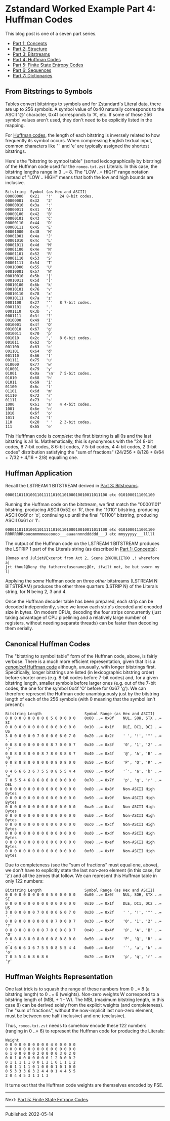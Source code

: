 # Zstandard Worked Example Part 4: Huffman Codes

This blog post is one of a seven part series.

- [Part 1: Concepts](./zstandard-part-1-concepts.md)
- [Part 2: Structure](./zstandard-part-2-structure.md)
- [Part 3: Bitstreams](./zstandard-part-3-bitstreams.md)
- [Part 4: Huffman Codes](./zstandard-part-4-huffman.md)
- [Part 5: Finite State Entropy Codes](./zstandard-part-5-fse.md)
- [Part 6: Sequences](./zstandard-part-6-sequences.md)
- [Part 7: Dictionaries](./zstandard-part-7-dictionaries.md)


## From Bitstrings to Symbols

Tables convert bitstrings to symbols and for Zstandard's Literal data, there
are up to 256 symbols. A symbol value of 0x40 naturally corresponds to the
ASCII '@' character, 0x41 corresponds to 'A', etc. If some of those 256 symbol
values aren't used, they don't need to be explicitly listed in the mapping.

For [Huffman codes](https://en.wikipedia.org/wiki/Huffman_coding), the length
of each bitstring is inversely related to how frequently its symbol occurs.
When compressing English textual input, common characters like ' ' and 'e' are
typically assigned the shortest bitstrings.

Here's the "bitstring to symbol table" (sorted lexicographically by bitstring)
of the Huffman code used for the `romeo.txt.zst` Literals. In this case, the
bitstring lengths range in 3 ..= 8. The "LOW ..= HIGH" range notation instead
of "LOW .. HIGH" means that both the low and high bounds are inclusive.

```
Bitstring  Symbol (as Hex and ASCII)
00000000   0x21   '!'   24 8-bit codes.
00000001   0x32   '2'
00000010   0x3a   ':'
00000011   0x41   'A'
00000100   0x42   'B'
00000101   0x43   'C'
00000110   0x44   'D'
00000111   0x45   'E'
00001000   0x48   'H'
00001001   0x4a   'J'
00001010   0x4c   'L'
00001011   0x4d   'M'
00001100   0x4e   'N'
00001101   0x52   'R'
00001110   0x53   'S'
00001111   0x54   'T'
00010000   0x55   'U'
00010001   0x57   'W'
00010010   0x5b   '['
00010011   0x5d   ']'
00010100   0x6b   'k'
00010101   0x76   'v'
00010110   0x78   'x'
00010111   0x7a   'z'
0001100    0x27   '''   8 7-bit codes.
0001101    0x2e   '.'
0001110    0x3b   ';'
0001111    0x3f   '?'
0010000    0x49   'I'
0010001    0x4f   'O'
0010010    0x67   'g'
0010011    0x70   'p'
001010     0x2c   ','   8 6-bit codes.
001011     0x62   'b'
001100     0x63   'c'
001101     0x64   'd'
001110     0x66   'f'
001111     0x75   'u'
010000     0x77   'w'
010001     0x79   'y'
01001      0x0a   '\n'  7 5-bit codes.
01010      0x68   'h'
01011      0x69   'i'
01100      0x6c   'l'
01101      0x6d   'm'
01110      0x72   'r'
01111      0x73   's'
1000       0x61   'a'   4 4-bit codes.
1001       0x6e   'n'
1010       0x6f   'o'
1011       0x74   't'
110        0x20   ' '   2 3-bit codes.
111        0x65   'e'
```

This Hufffman code is *complete*: the first bitstring is all 0s and the last
bitstring is all 1s. Mathematically, this is synonymous with the "24 8-bit
codes, 8 7-bit codes, 8 6-bit codes, 7 5-bit codes, 4 4-bit codes, 2 3-bit
codes" distribution satisfying the "sum of fractions" (24/256 + 8/128 + 8/64 +
7/32 + 4/16 + 2/8) equalling one.


## Huffman Application

Recall the LSTREAM 1 BITSTREAM derived in [Part 3:
Bitstreams](./zstandard-part-3-bitstreams.md).

```
000011011010011011111010110100010010011011100 etc 0101000111001100
```

Running the Huffman code on the bitstream, we first match the "00001101"
bitstring, producing ASCII 0x52 or 'R', then the "1010" bitstring, producing
ASCII 0x6f or 'o', continuing up until the final "01100" bitstring, producing
ASCII 0x61 or 'l':

```
000011011010011011111010110100010010011011100 etc 0101000111001100
RRRRRRRRoooommmmmeeeoooo___aaaannnndddddd___J etc mmyyyyyy___lllll
```

The output of the Huffman code on the LSTREAM 1 BITSTREAM produces the LSTRIP 1
part of the Literals string (as described in [Part 1:
Concepts](./zstandard-part-1-concepts.md)):

```
|Romeo and Juliet@Excerpt from Act 2, Scene 2@@JULIET@O ,! wherefore a|
|rt thou?@Deny thy fatherrefusename;@Or, ifwilt not, be but sworn my l|
```

Applying the *same* Huffman code on three *other* bitstreams (LSTREAM N
BITSTREAM) produces the other three quarters (LSTRIP N) of the Literals string,
for N being 2, 3 and 4.

Once the Huffman decoder table has been prepared, each strip can be decoded
independently, since we know each strip's decoded and encoded size in bytes. On
modern CPUs, decoding the four strips concurrently (just taking advantage of
CPU pipelining and a relatively large number of registers, without needing
separate threads) can be faster than decoding them serially.


## Canonical Huffman Codes

The "bitstring to symbol table" form of the Huffman code, above, is fairly
verbose. There is a much more efficient representation, given that it is a
[*canonical* Huffman
code](https://en.wikipedia.org/wiki/Canonical_Huffman_code) although,
unusually, with longer bitstrings first. Specifically, longer bitstrings are
listed (in lexicographic bitstring order) before shorter ones (e.g. 8-bit codes
before 7-bit codes) and, for a given bitstring length, smaller symbols before
larger ones (e.g. out of the 7-bit codes, the one for the symbol 0x4f 'O'
before for 0x67 'g'). We can therefore represent the Huffman code unambiguously
just by the bitstring length of each of the 256 symbols (with 0 meaning that
the symbol isn't present):

```
Bitstring Length                   Symbol Range (as Hex and ASCII)
0 0 0 0 0 0 0 0 0 0 5 0 0 0 0 0    0x00 ..= 0x0f    NUL, SOH, STX ..= SI
0 0 0 0 0 0 0 0 0 0 0 0 0 0 0 0    0x10 ..= 0x1f    DLE, DC1, DC2 ..= US
3 8 0 0 0 0 0 7 0 0 0 0 6 0 7 0    0x20 ..= 0x2f    ' ', '!', '"' ..= '.'
0 0 8 0 0 0 0 0 0 0 8 7 0 0 0 7    0x30 ..= 0x3f    '0', '1', '2' ..= '?'
0 8 8 8 8 8 0 0 8 7 8 0 8 8 8 7    0x40 ..= 0x4f    '@', 'A', 'B' ..= 'O'
0 0 8 8 8 8 0 8 0 0 0 8 0 8 0 0    0x50 ..= 0x5f    'P', 'Q', 'R' ..= '_'
0 4 6 6 6 3 6 7 5 5 0 8 5 5 4 4    0x60 ..= 0x6f    '`', 'a', 'b' ..= 'o'
7 0 5 5 4 6 8 6 8 6 8 0 0 0 0 0    0x70 ..= 0x7f    'p', 'q', 'r' ..= DEL
0 0 0 0 0 0 0 0 0 0 0 0 0 0 0 0    0x80 ..= 0x8f    Non-ASCII High Bytes
0 0 0 0 0 0 0 0 0 0 0 0 0 0 0 0    0x90 ..= 0x9f    Non-ASCII High Bytes
0 0 0 0 0 0 0 0 0 0 0 0 0 0 0 0    0xa0 ..= 0xaf    Non-ASCII High Bytes
0 0 0 0 0 0 0 0 0 0 0 0 0 0 0 0    0xb0 ..= 0xbf    Non-ASCII High Bytes
0 0 0 0 0 0 0 0 0 0 0 0 0 0 0 0    0xc0 ..= 0xcf    Non-ASCII High Bytes
0 0 0 0 0 0 0 0 0 0 0 0 0 0 0 0    0xd0 ..= 0xdf    Non-ASCII High Bytes
0 0 0 0 0 0 0 0 0 0 0 0 0 0 0 0    0xe0 ..= 0xef    Non-ASCII High Bytes
0 0 0 0 0 0 0 0 0 0 0 0 0 0 0 0    0xf0 ..= 0xff    Non-ASCII High Bytes
```

Due to completeness (see the "sum of fractions" must equal one, above), we
don't have to explicitly state the last non-zero element (in this case, for
'z') and all the zeroes that follow. We can represent this Huffman table in
only 122 numbers:

```
Bitstring Length                   Symbol Range (as Hex and ASCII)
0 0 0 0 0 0 0 0 0 0 5 0 0 0 0 0    0x00 ..= 0x0f    NUL, SOH, STX ..= SI
0 0 0 0 0 0 0 0 0 0 0 0 0 0 0 0    0x10 ..= 0x1f    DLE, DC1, DC2 ..= US
3 8 0 0 0 0 0 7 0 0 0 0 6 0 7 0    0x20 ..= 0x2f    ' ', '!', '"' ..= '.'
0 0 8 0 0 0 0 0 0 0 8 7 0 0 0 7    0x30 ..= 0x3f    '0', '1', '2' ..= '?'
0 8 8 8 8 8 0 0 8 7 8 0 8 8 8 7    0x40 ..= 0x4f    '@', 'A', 'B' ..= 'O'
0 0 8 8 8 8 0 8 0 0 0 8 0 8 0 0    0x50 ..= 0x5f    'P', 'Q', 'R' ..= '_'
0 4 6 6 6 3 6 7 5 5 0 8 5 5 4 4    0x60 ..= 0x6f    '`', 'a', 'b' ..= 'o'
7 0 5 5 4 6 8 6 8 6                0x70 ..= 0x79    'p', 'q', 'r' ..= 'y'
```


## Huffman Weights Representation

One last trick is to squash the range of these numbers from 0 ..= 8 (a
bitstring length) to 0 ..= 6 (weights). Non-zero weights W correspond to a
bitstring length of (MBL + 1 - W). The MBL (maximum bitstring length, in this
case 8) can be derived solely from the explicit weights (and completeness). The
"sum of fractions", without the now-implicit last non-zero element, must be
between one half (inclusive) and one (exclusive).

Thus, `romeo.txt.zst` needs to somehow encode these 122 numbers (ranging in 0
..= 6) to represent the Huffman code for producing the Literals:

```
Weight
0 0 0 0 0 0 0 0 0 0 4 0 0 0 0 0
0 0 0 0 0 0 0 0 0 0 0 0 0 0 0 0
6 1 0 0 0 0 0 2 0 0 0 0 3 0 2 0
0 0 1 0 0 0 0 0 0 0 1 2 0 0 0 2
0 1 1 1 1 1 0 0 1 2 1 0 1 1 1 2
0 0 1 1 1 1 0 1 0 0 0 1 0 1 0 0
0 5 3 3 3 6 3 2 4 4 0 1 4 4 5 5
2 0 4 4 5 3 1 3 1 3
```

It turns out that the Huffman code weights are themselves encoded by FSE.


---

Next: [Part 5: Finite State Entropy Codes](./zstandard-part-5-fse.md).

---

Published: 2022-05-14
